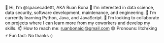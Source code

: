 👋 Hi, I’m @spacecadettt, AKA Ruan Bona
👀 I’m interested in data science, data security, software development, maintenance, and engineering.
🌱 I’m currently learning Python, Java, and JavaScript.
💞️ I’m looking to collaborate on projects where I can learn more from my coworkers and develop my skills.
📫 How to reach me: ruanbonaicj@gmail.com
😄 Pronouns: litch/king
⚡ Fun fact: No thanks :)
